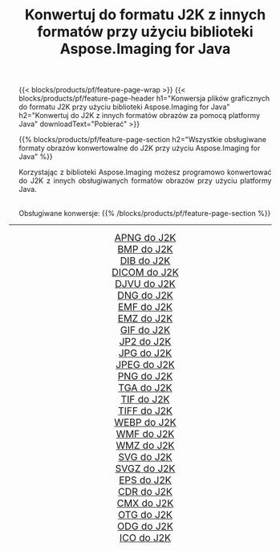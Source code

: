 ﻿---
title: Konwertuj do formatu J2K z innych formatów przy użyciu biblioteki Aspose.Imaging for Java 
weight: 3920
url: /pl/java/conversion/to/j2k/ 
lang: pl
langdirlevel: 2
locales: zh-hans,ja,it,ru,de,es,fr,nl,id,lt,pl,pt,vi,tr,ko,zh-hant,ar,hi,th,sv,cs,uk,he
description: Za pomocą Aspose.Imaging możesz konwertować do J2K z innych formatów przy użyciu Javy
---

{{< blocks/products/pf/feature-page-wrap >}}
{{< blocks/products/pf/feature-page-header h1="Konwersja plików graficznych do formatu J2K przy użyciu biblioteki Aspose.Imaging for Java" h2="Konwertuj do J2K z innych formatów obrazów za pomocą platformy Java" downloadText="Pobierać" >}}


{{% blocks/products/pf/feature-page-section  h2="Wszystkie obsługiwane formaty obrazów konwertowalne do J2K przy użyciu Aspose.Imaging for Java" %}}
<p align=justify>Korzystając z biblioteki Aspose.Imaging możesz programowo konwertować do J2K z innych obsługiwanych formatów obrazów przy użyciu platformy Java.</p>
<br/>
Obsługiwane konwersje:
{{% /blocks/products/pf/feature-page-section %}}
<div class="container-fluid productfamilypage bg-gray">
    <div class="convertypes bg-gray agp-content section">
        <div class="container">
		<hr style="margin-left:-20px;"/>
		<div class="row other-converters" style="gap: 10px;font-size: 19px;text-align:center;">
		    <div class='col-md-2 other-converter remove-lp remove-rp'><a href="/imaging/pl/java/conversion/apng-to-j2k/" style="padding:15px;">APNG do J2K</a></div>
<div class='col-md-2 other-converter remove-lp remove-rp'><a href="/imaging/pl/java/conversion/bmp-to-j2k/" style="padding:15px;">BMP do J2K</a></div>
<div class='col-md-2 other-converter remove-lp remove-rp'><a href="/imaging/pl/java/conversion/dib-to-j2k/" style="padding:15px;">DIB do J2K</a></div>
<div class='col-md-2 other-converter remove-lp remove-rp'><a href="/imaging/pl/java/conversion/dicom-to-j2k/" style="padding:15px;">DICOM do J2K</a></div>
<div class='col-md-2 other-converter remove-lp remove-rp'><a href="/imaging/pl/java/conversion/djvu-to-j2k/" style="padding:15px;">DJVU do J2K</a></div>
<div class='col-md-2 other-converter remove-lp remove-rp'><a href="/imaging/pl/java/conversion/dng-to-j2k/" style="padding:15px;">DNG do J2K</a></div>
<div class='col-md-2 other-converter remove-lp remove-rp'><a href="/imaging/pl/java/conversion/emf-to-j2k/" style="padding:15px;">EMF do J2K</a></div>
<div class='col-md-2 other-converter remove-lp remove-rp'><a href="/imaging/pl/java/conversion/emz-to-j2k/" style="padding:15px;">EMZ do J2K</a></div>
<div class='col-md-2 other-converter remove-lp remove-rp'><a href="/imaging/pl/java/conversion/gif-to-j2k/" style="padding:15px;">GIF do J2K</a></div>
<div class='col-md-2 other-converter remove-lp remove-rp'><a href="/imaging/pl/java/conversion/jp2-to-j2k/" style="padding:15px;">JP2 do J2K</a></div>
<div class='col-md-2 other-converter remove-lp remove-rp'><a href="/imaging/pl/java/conversion/jpg-to-j2k/" style="padding:15px;">JPG do J2K</a></div>
<div class='col-md-2 other-converter remove-lp remove-rp'><a href="/imaging/pl/java/conversion/jpeg-to-j2k/" style="padding:15px;">JPEG do J2K</a></div>
<div class='col-md-2 other-converter remove-lp remove-rp'><a href="/imaging/pl/java/conversion/png-to-j2k/" style="padding:15px;">PNG do J2K</a></div>
<div class='col-md-2 other-converter remove-lp remove-rp'><a href="/imaging/pl/java/conversion/tga-to-j2k/" style="padding:15px;">TGA do J2K</a></div>
<div class='col-md-2 other-converter remove-lp remove-rp'><a href="/imaging/pl/java/conversion/tif-to-j2k/" style="padding:15px;">TIF do J2K</a></div>
<div class='col-md-2 other-converter remove-lp remove-rp'><a href="/imaging/pl/java/conversion/tiff-to-j2k/" style="padding:15px;">TIFF do J2K</a></div>
<div class='col-md-2 other-converter remove-lp remove-rp'><a href="/imaging/pl/java/conversion/webp-to-j2k/" style="padding:15px;">WEBP do J2K</a></div>
<div class='col-md-2 other-converter remove-lp remove-rp'><a href="/imaging/pl/java/conversion/wmf-to-j2k/" style="padding:15px;">WMF do J2K</a></div>
<div class='col-md-2 other-converter remove-lp remove-rp'><a href="/imaging/pl/java/conversion/wmz-to-j2k/" style="padding:15px;">WMZ do J2K</a></div>
<div class='col-md-2 other-converter remove-lp remove-rp'><a href="/imaging/pl/java/conversion/svg-to-j2k/" style="padding:15px;">SVG do J2K</a></div>
<div class='col-md-2 other-converter remove-lp remove-rp'><a href="/imaging/pl/java/conversion/svgz-to-j2k/" style="padding:15px;">SVGZ do J2K</a></div>
<div class='col-md-2 other-converter remove-lp remove-rp'><a href="/imaging/pl/java/conversion/eps-to-j2k/" style="padding:15px;">EPS do J2K</a></div>
<div class='col-md-2 other-converter remove-lp remove-rp'><a href="/imaging/pl/java/conversion/cdr-to-j2k/" style="padding:15px;">CDR do J2K</a></div>
<div class='col-md-2 other-converter remove-lp remove-rp'><a href="/imaging/pl/java/conversion/cmx-to-j2k/" style="padding:15px;">CMX do J2K</a></div>
<div class='col-md-2 other-converter remove-lp remove-rp'><a href="/imaging/pl/java/conversion/otg-to-j2k/" style="padding:15px;">OTG do J2K</a></div>
<div class='col-md-2 other-converter remove-lp remove-rp'><a href="/imaging/pl/java/conversion/odg-to-j2k/" style="padding:15px;">ODG do J2K</a></div>
<div class='col-md-2 other-converter remove-lp remove-rp'><a href="/imaging/pl/java/conversion/ico-to-j2k/" style="padding:15px;">ICO do J2K</a></div>
                </div>
        </div>
    </div>
</div>
<br/>

